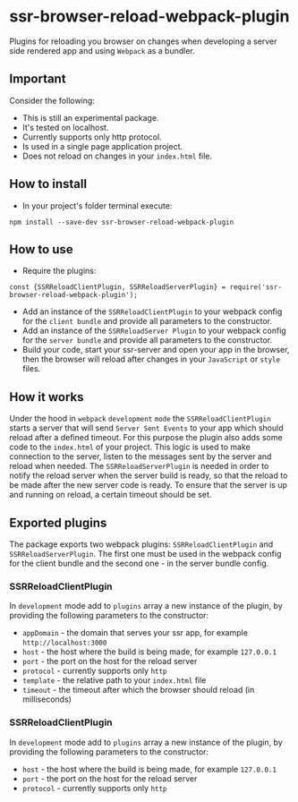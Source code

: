 # ssr-browser-reload-webpack-plugin
Plugins for reloading you browser on changes when developing a server side rendered app and using `Webpack` as a bundler.

## Important
Consider the following:
* This is still an experimental package. 
* It's tested on localhost. 
* Currently supports only http protocol.
* Is used in a single page application project.
* Does not reload on changes in your `index.html` file.

## How to install
* In your project's folder terminal execute:
```
npm install --save-dev ssr-browser-reload-webpack-plugin
```

## How to use
* Require the plugins:
```
const {SSRReloadClientPlugin, SSRReloadServerPlugin} = require('ssr-browser-reload-webpack-plugin');
```
* Add an instance of the `SSRReloadClientPlugin` to your webpack config for the `client bundle` and provide all parameters to the constructor.
* Add an instance of the `SSRReloadServer Plugin` to your webpack config for the `server bundle` and provide all parameters to the constructor.
* Build your code, start your ssr-server and open your app in the browser, then the browser will reload after changes in your `JavaScript` or `style` files.

## How it works
Under the hood in `webpack` `development` `mode` the `SSRReloadClientPlugin` starts a server that will send `Server Sent Events` to your app which should reload after a defined timeout. For this purpose the plugin also adds some code to the `index.html` of your project. This logic is used to make connection to the server, listen to the messages sent by the server and reload when needed.
The `SSRReloadServerPlugin` is needed in order to notify the reload server when the server build is ready, so that the reload to be made after the new server code is ready. To ensure that the server is up and running on reload, a certain timeout should be set.
## Exported plugins
The package exports two webpack plugins: `SSRReloadClientPlugin` and `SSRReloadServerPlugin`.
The first one must be used in the webpack config for the client bundle and the second one - in the server bundle config.

### SSRReloadClientPlugin
In `development` mode add to `plugins` array a new instance of the plugin, by providing the following parameters to the constructor:

* `appDomain` -  the domain that serves your ssr app, for example `http://localhost:3000`
* `host` - the host where the build is being made, for example `127.0.0.1`
* `port` - the port on the host for the reload server
* `protocol` - currently supports only `http`
* `template` - the relative path to your `index.html` file
* `timeout` - the timeout after which the browser should reload (in milliseconds)

### SSRReloadClientPlugin
In `development` mode add to `plugins` array a new instance of the plugin, by providing the following parameters to the constructor:
* `host` - the host where the build is being made, for example `127.0.0.1`
* `port` - the port on the host for the reload server
* `protocol` - currently supports only `http`